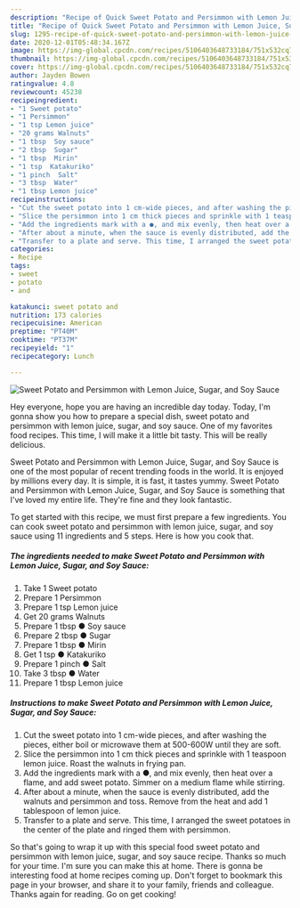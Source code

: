 ```yaml
---
description: "Recipe of Quick Sweet Potato and Persimmon with Lemon Juice, Sugar, and Soy Sauce"
title: "Recipe of Quick Sweet Potato and Persimmon with Lemon Juice, Sugar, and Soy Sauce"
slug: 1295-recipe-of-quick-sweet-potato-and-persimmon-with-lemon-juice-sugar-and-soy-sauce
date: 2020-12-01T05:48:34.167Z
image: https://img-global.cpcdn.com/recipes/5106403648733184/751x532cq70/sweet-potato-and-persimmon-with-lemon-juice-sugar-and-soy-sauce-recipe-main-photo.jpg
thumbnail: https://img-global.cpcdn.com/recipes/5106403648733184/751x532cq70/sweet-potato-and-persimmon-with-lemon-juice-sugar-and-soy-sauce-recipe-main-photo.jpg
cover: https://img-global.cpcdn.com/recipes/5106403648733184/751x532cq70/sweet-potato-and-persimmon-with-lemon-juice-sugar-and-soy-sauce-recipe-main-photo.jpg
author: Jayden Bowen
ratingvalue: 4.8
reviewcount: 45238
recipeingredient:
- "1 Sweet potato"
- "1 Persimmon"
- "1 tsp Lemon juice"
- "20 grams Walnuts"
- "1 tbsp  Soy sauce"
- "2 tbsp  Sugar"
- "1 tbsp  Mirin"
- "1 tsp  Katakuriko"
- "1 pinch  Salt"
- "3 tbsp  Water"
- "1 tbsp Lemon juice"
recipeinstructions:
- "Cut the sweet potato into 1 cm-wide pieces, and after washing the pieces, either boil or microwave them at 500-600W until they are soft."
- "Slice the persimmon into 1 cm thick pieces and sprinkle with 1 teaspoon lemon juice. Roast the walnuts in frying pan."
- "Add the ingredients mark with a ●, and mix evenly, then heat over a flame, and add sweet potato. Simmer on a medium flame while stirring."
- "After about a minute, when the sauce is evenly distributed, add the walnuts and persimmon and toss. Remove from the heat and add 1 tablespoon of lemon juice."
- "Transfer to a plate and serve. This time, I arranged the sweet potatoes in the center of the plate and ringed them with persimmon."
categories:
- Recipe
tags:
- sweet
- potato
- and

katakunci: sweet potato and 
nutrition: 173 calories
recipecuisine: American
preptime: "PT40M"
cooktime: "PT37M"
recipeyield: "1"
recipecategory: Lunch

---
```



![Sweet Potato and Persimmon with Lemon Juice, Sugar, and Soy Sauce](https://img-global.cpcdn.com/recipes/5106403648733184/751x532cq70/sweet-potato-and-persimmon-with-lemon-juice-sugar-and-soy-sauce-recipe-main-photo.jpg)

Hey everyone, hope you are having an incredible day today. Today, I'm gonna show you how to prepare a special dish, sweet potato and persimmon with lemon juice, sugar, and soy sauce. One of my favorites food recipes. This time, I will make it a little bit tasty. This will be really delicious.



Sweet Potato and Persimmon with Lemon Juice, Sugar, and Soy Sauce is one of the most popular of recent trending foods in the world. It is enjoyed by millions every day. It is simple, it is fast, it tastes yummy. Sweet Potato and Persimmon with Lemon Juice, Sugar, and Soy Sauce is something that I've loved my entire life. They're fine and they look fantastic.


To get started with this recipe, we must first prepare a few ingredients. You can cook sweet potato and persimmon with lemon juice, sugar, and soy sauce using 11 ingredients and 5 steps. Here is how you cook that.

<!--inarticleads1-->

##### The ingredients needed to make Sweet Potato and Persimmon with Lemon Juice, Sugar, and Soy Sauce:

1. Take 1 Sweet potato
1. Prepare 1 Persimmon
1. Prepare 1 tsp Lemon juice
1. Get 20 grams Walnuts
1. Prepare 1 tbsp ● Soy sauce
1. Prepare 2 tbsp ● Sugar
1. Prepare 1 tbsp ● Mirin
1. Get 1 tsp ● Katakuriko
1. Prepare 1 pinch ● Salt
1. Take 3 tbsp ● Water
1. Prepare 1 tbsp Lemon juice




<!--inarticleads2-->

##### Instructions to make Sweet Potato and Persimmon with Lemon Juice, Sugar, and Soy Sauce:

1. Cut the sweet potato into 1 cm-wide pieces, and after washing the pieces, either boil or microwave them at 500-600W until they are soft.
1. Slice the persimmon into 1 cm thick pieces and sprinkle with 1 teaspoon lemon juice. Roast the walnuts in frying pan.
1. Add the ingredients mark with a ●, and mix evenly, then heat over a flame, and add sweet potato. Simmer on a medium flame while stirring.
1. After about a minute, when the sauce is evenly distributed, add the walnuts and persimmon and toss. Remove from the heat and add 1 tablespoon of lemon juice.
1. Transfer to a plate and serve. This time, I arranged the sweet potatoes in the center of the plate and ringed them with persimmon.




So that's going to wrap it up with this special food sweet potato and persimmon with lemon juice, sugar, and soy sauce recipe. Thanks so much for your time. I'm sure you can make this at home. There is gonna be interesting food at home recipes coming up. Don't forget to bookmark this page in your browser, and share it to your family, friends and colleague. Thanks again for reading. Go on get cooking!
